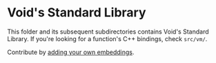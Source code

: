 # Void's Standard Library

This folder and its subsequent subdirectories contains Void's Standard Library. If you're looking for a function's C++ bindings, check `src/vm/`.

Contribute by [adding your own embeddings](https://wren.io/embedding/).
